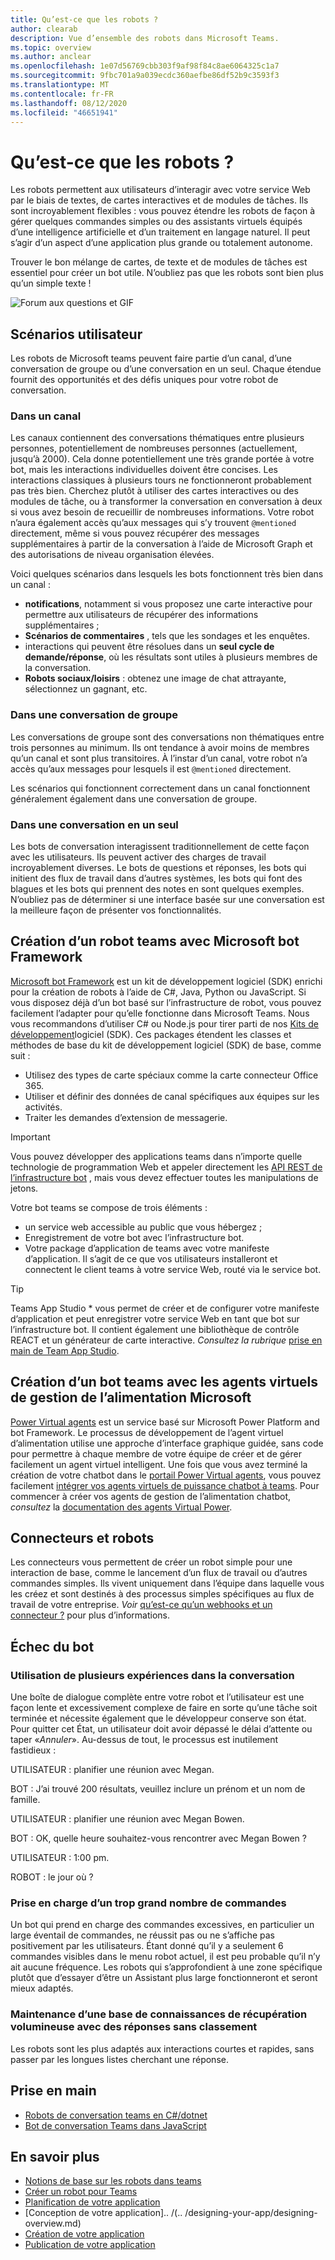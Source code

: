 ```yaml
---
title: Qu’est-ce que les robots ?
author: clearab
description: Vue d’ensemble des robots dans Microsoft Teams.
ms.topic: overview
ms.author: anclear
ms.openlocfilehash: 1e07d56769cbb303f9af98f84c8ae6064325c1a7
ms.sourcegitcommit: 9fbc701a9a039ecdc360aefbe86df52b9c3593f3
ms.translationtype: MT
ms.contentlocale: fr-FR
ms.lasthandoff: 08/12/2020
ms.locfileid: "46651941"
---
```

# <a name="what-are-bots"></a>Qu’est-ce que les robots ?

Les robots permettent aux utilisateurs d’interagir avec votre service Web par le biais de textes, de cartes interactives et de modules de tâches. Ils sont incroyablement flexibles : vous pouvez étendre les robots de façon à gérer quelques commandes simples ou des assistants virtuels équipés d’une intelligence artificielle et d’un traitement en langage naturel. Il peut s’agir d’un aspect d’une application plus grande ou totalement autonome.

Trouver le bon mélange de cartes, de texte et de modules de tâches est essentiel pour créer un bot utile. N’oubliez pas que les robots sont bien plus qu’un simple texte !

![Forum aux questions et GIF](~/assets/images/FAQPlusEndUser.gif)

## <a name="user-scenarios"></a>Scénarios utilisateur

Les robots de Microsoft teams peuvent faire partie d’un canal, d’une conversation de groupe ou d’une conversation en un seul. Chaque étendue fournit des opportunités et des défis uniques pour votre robot de conversation.

### <a name="in-a-channel"></a>Dans un canal

Les canaux contiennent des conversations thématiques entre plusieurs personnes, potentiellement de nombreuses personnes (actuellement, jusqu’à 2000). Cela donne potentiellement une très grande portée à votre bot, mais les interactions individuelles doivent être concises. Les interactions classiques à plusieurs tours ne fonctionneront probablement pas très bien. Cherchez plutôt à utiliser des cartes interactives ou des modules de tâche, ou à transformer la conversation en conversation à deux si vous avez besoin de recueillir de nombreuses informations. Votre robot n’aura également accès qu’aux messages qui s’y trouvent `@mentioned` directement, même si vous pouvez récupérer des messages supplémentaires à partir de la conversation à l’aide de Microsoft Graph et des autorisations de niveau organisation élevées.

Voici quelques scénarios dans lesquels les bots fonctionnent très bien dans un canal :

* **notifications**, notamment si vous proposez une carte interactive pour permettre aux utilisateurs de récupérer des informations supplémentaires ;
* **Scénarios de commentaires** , tels que les sondages et les enquêtes.
* interactions qui peuvent être résolues dans un **seul cycle de demande/réponse**, où les résultats sont utiles à plusieurs membres de la conversation.
* **Robots sociaux/loisirs** : obtenez une image de chat attrayante, sélectionnez un gagnant, etc.

### <a name="in-a-group-chat"></a>Dans une conversation de groupe

Les conversations de groupe sont des conversations non thématiques entre trois personnes au minimum. Ils ont tendance à avoir moins de membres qu’un canal et sont plus transitoires. À l’instar d’un canal, votre robot n’a accès qu’aux messages pour lesquels il est `@mentioned` directement.

Les scénarios qui fonctionnent correctement dans un canal fonctionnent généralement également dans une conversation de groupe.

### <a name="in-a-one-on-one-chat"></a>Dans une conversation en un seul

Les bots de conversation interagissent traditionnellement de cette façon avec les utilisateurs. Ils peuvent activer des charges de travail incroyablement diverses. Le bots de questions et réponses, les bots qui initient des flux de travail dans d’autres systèmes, les bots qui font des blagues et les bots qui prennent des notes en sont quelques exemples. N’oubliez pas de déterminer si une interface basée sur une conversation est la meilleure façon de présenter vos fonctionnalités.

## <a name="building-a-teams-bot-with-the-microsoft-bot-framework"></a>Création d’un robot teams avec Microsoft bot Framework

[Microsoft bot Framework](https://dev.botframework.com/) est un kit de développement logiciel (SDK) enrichi pour la création de robots à l’aide de C#, Java, Python ou JavaScript. Si vous disposez déjà d’un bot basé sur l’infrastructure de robot, vous pouvez facilement l’adapter pour qu’elle fonctionne dans Microsoft Teams. Nous vous recommandons d’utiliser C# ou Node.js pour tirer parti de nos [Kits de développement](/microsoftteams/platform/#pivot=sdk-tools)logiciel (SDK). Ces packages étendent les classes et méthodes de base du kit de développement logiciel (SDK) de base, comme suit :

* Utilisez des types de carte spéciaux comme la carte connecteur Office 365.
* Utiliser et définir des données de canal spécifiques aux équipes sur les activités.
* Traiter les demandes d’extension de messagerie.

> [!IMPORTANT]
> Vous pouvez développer des applications teams dans n’importe quelle technologie de programmation Web et appeler directement les [API REST de l’infrastructure bot](/bot-framework/rest-api/bot-framework-rest-overview) , mais vous devez effectuer toutes les manipulations de jetons.

Votre bot teams se compose de trois éléments :

* un service web accessible au public que vous hébergez ;
* Enregistrement de votre bot avec l’infrastructure bot.
* Votre package d’application de teams avec votre manifeste d’application. Il s’agit de ce que vos utilisateurs installeront et connectent le client teams à votre service Web, routé via le service bot.

> [!TIP]
> Teams App Studio * vous permet de créer et de configurer votre manifeste d’application et peut enregistrer votre service Web en tant que bot sur l’infrastructure bot. Il contient également une bibliothèque de contrôle REACT et un générateur de carte interactive. *Consultez la rubrique* [prise en main de Team App Studio](~/concepts/build-and-test/app-studio-overview.md).

## <a name="building-a-teams-bot-with-microsoft-power-virtual-agents"></a>Création d’un bot teams avec les agents virtuels de gestion de l’alimentation Microsoft

[Power Virtual agents](/power-virtual-agents/fundamentals-what-is-power-virtual-agents) est un service basé sur Microsoft Power Platform and bot Framework. Le processus de développement de l’agent virtuel d’alimentation utilise une approche d’interface graphique guidée, sans code pour permettre à chaque membre de votre équipe de créer et de gérer facilement un agent virtuel intelligent. Une fois que vous avez terminé la création de votre chatbot dans le [portail Power Virtual agents](https://powervirtualagents.microsoft.com), vous pouvez facilement [intégrer vos agents virtuels de puissance chatbot à teams](../../bots/how-to/add-power-virtual-agents-bot-to-teams.md). Pour commencer à créer vos agents de gestion de l’alimentation chatbot, *consultez* la [documentation des agents Virtual Power](https://docs.microsoft.com/power-virtual-agents/).

## <a name="connectors-and-bots"></a>Connecteurs et robots

Les connecteurs vous permettent de créer un robot simple pour une interaction de base, comme le lancement d’un flux de travail ou d’autres commandes simples. Ils vivent uniquement dans l’équipe dans laquelle vous les créez et sont destinés à des processus simples spécifiques au flux de travail de votre entreprise. *Voir* [qu’est-ce qu’un webhooks et un connecteur ?](~/webhooks-and-connectors/what-are-webhooks-and-connectors.md) pour plus d’informations.

## <a name="bot-fails"></a>Échec du bot

### <a name="having-multi-turn-experiences-in-chat"></a>Utilisation de plusieurs expériences dans la conversation

Une boîte de dialogue complète entre votre robot et l’utilisateur est une façon lente et excessivement complexe de faire en sorte qu’une tâche soit terminée et nécessite également que le développeur conserve son état. Pour quitter cet État, un utilisateur doit avoir dépassé le délai d’attente ou taper «*Annuler*». Au-dessus de tout, le processus est inutilement fastidieux :

UTILISATEUR : planifier une réunion avec Megan.

BOT : J’ai trouvé 200 résultats, veuillez inclure un prénom et un nom de famille.

UTILISATEUR : planifier une réunion avec Megan Bowen.

BOT : OK, quelle heure souhaitez-vous rencontrer avec Megan Bowen ?

UTILISATEUR : 1:00 pm.

ROBOT : le jour où ?

### <a name="supporting-too-many-commands"></a>Prise en charge d’un trop grand nombre de commandes

Un bot qui prend en charge des commandes excessives, en particulier un large éventail de commandes, ne réussit pas ou ne s’affiche pas positivement par les utilisateurs. Étant donné qu’il y a seulement 6 commandes visibles dans le menu robot actuel, il est peu probable qu’il n’y ait aucune fréquence. Les robots qui s’approfondient à une zone spécifique plutôt que d’essayer d’être un Assistant plus large fonctionneront et seront mieux adaptés.

### <a name="maintaining-a-large-retrieval-knowledge-base-with-unranked-responses"></a>Maintenance d’une base de connaissances de récupération volumineuse avec des réponses sans classement

Les robots sont les plus adaptés aux interactions courtes et rapides, sans passer par les longues listes cherchant une réponse.

## <a name="get-started"></a>Prise en main

* [Robots de conversation teams en C#/dotnet](https://github.com/microsoft/BotBuilder-Samples/tree/master/samples/csharp_dotnetcore/57.teams-conversation-bot)
* [Bot de conversation Teams dans JavaScript](https://github.com/microsoft/BotBuilder-Samples/tree/master/samples/javascript_nodejs/57.teams-conversation-bot)

## <a name="learn-more"></a>En savoir plus

* [Notions de base sur les robots dans teams](~/bots/bot-basics.md)
* [Créer un robot pour Teams](~/bots/how-to/create-a-bot-for-teams.md)
* [Planification de votre application](../../concepts/extensibility-points.md)
* [Conception de votre application].. /(.. /designing-your-app/designing-overview.md)
* [Création de votre application](../../concepts/building-an-app.md)
* [Publication de votre application](../../concepts/deploy-and-publish/overview.md)
